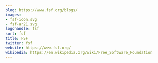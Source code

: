 ```yaml
---
blog: https://www.fsf.org/blogs/
images:
- fsf-icon.svg
- fsf-ar21.svg
logohandle: fsf
sort: fsf
title: FSF
twitter: fsf
website: https://www.fsf.org/
wikipedia: https://en.wikipedia.org/wiki/Free_Software_Foundation
---
```

